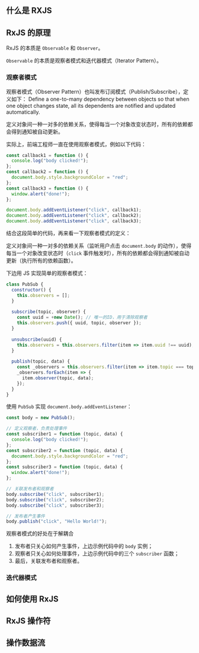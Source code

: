 ## 什么是 RXJS



## RxJS 的原理

RxJS 的本质是 `Observable` 和 `Observer`。

`Observable` 的本质是观察者模式和迭代器模式（Iterator Pattern）。

### 观察者模式

观察者模式（Observer Pattern）也叫发布订阅模式（Publish/Subscribe），定义如下：
Define a one-to-many dependency between objects so that when one object changes state, all its dependents are notified and updated automatically.

定义对象间一种一对多的依赖关系，使得每当一个对象改变状态时，所有的依赖都会得到通知被自动更新。



实际上，前端工程师一直在使用观察者模式，例如以下代码：

```javascript
const callback1 = function () {
  console.log("body clicked!");
};
const callback2 = function () {
  document.body.style.backgroundColor = "red";
};
const callback3 = function () {
  window.alert("done!");
};

document.body.addEventListener("click", callback1);
document.body.addEventListener("click", callback2);
document.body.addEventListener("click", callback3);
```

结合这段简单的代码，再来看一下观察者模式的定义：

定义对象间一种一对多的依赖关系（监听用户点击 `document.body` 的动作），使得每当一个对象改变状态时（`click` 事件触发时），所有的依赖都会得到通知被自动更新（执行所有的依赖函数）。



下边用 JS 实现简单的观察者模式：

```javascript
class PubSub {
  constructor() {
    this.observers = [];
  }
  
  subscribe(topic, observer) {
    const uuid = +new Date(); // 唯一的ID，用于清除观察者
    this.observers.push({ uuid, topic, observer });
  }
  
  unsubscribe(uuid) {
    this.observers = this.observers.filter(item => item.uuid !== uuid);
  }
  
  publish(topic, data) {
    const _observers = this.observers.filter(item => item.topic === topic);
    _observers.forEach(item => {
      item.observer(topic, data);
    });
  }
}
```

使用 `PubSub` 实现 `document.body.addEventListener`：

```javascript
const body = new PubSub();

// 定义观察者，负责处理事件
const subscriber1 = function (topic, data) {
  console.log("body clicked!");
};
const subscriber2 = function (topic, data) {
  document.body.style.backgroundColor = "red";
};
const subscriber3 = function (topic, data) {
  window.alert("done!");
};

// 关联发布者和观察者
body.subscribe("click", subscriber1);
body.subscribe("click", subscriber2);
body.subscribe("click", subscriber3);

// 发布者产生事件
body.publish("click", "Hello World!");
```

观察者模式的好处在于解耦合

1. 发布者只关心如何产生事件，上边示例代码中的 `body` 实例；
2. 观察者只关心如何处理事件，上边示例代码中的三个 `subscriber` 函数；
3. 最后，关联发布者和观察者。

### 迭代器模式

## 如何使用 RxJS 



## RxJS 操作符

## 操作数据流

